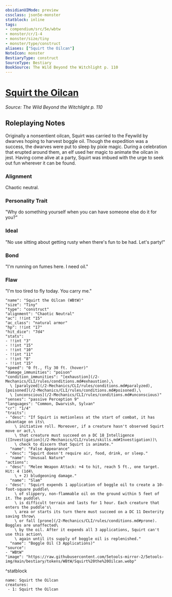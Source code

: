 ```yaml
---
obsidianUIMode: preview
cssclass: json5e-monster
statblock: inline
tags:
- compendium/src/5e/wbtw
- monster/cr/1-4
- monster/size/tiny
- monster/type/construct
aliases: ["Squirt the Oilcan"]
NoteIcon: monster
BestiaryType: construct
SourceType: Bestiary
BookSource: The Wild Beyond the Witchlight p. 110
---
```

# [Squirt the Oilcan](2-Mechanics\CLI\bestiary\npc/squirt-the-oilcan-wbtw.md)
*Source: The Wild Beyond the Witchlight p. 110*  

## Roleplaying Notes

Originally a nonsentient oilcan, Squirt was carried to the Feywild by dwarves hoping to harvest boggle oil. Though the expedition was a success, the dwarves were put to sleep by pixie magic. During a celebration that erupted around them, an elf used her magic to animate the oilcan in jest. Having come alive at a party, Squirt was imbued with the urge to seek out fun wherever it can be found.

### Alignment

Chaotic neutral.

### Personality Trait

"Why do something yourself when you can have someone else do it for you?"

### Ideal

"No use sitting about getting rusty when there's fun to be had. Let's party!"

### Bond

"I'm running on fumes here. I need oil."

### Flaw

"I'm too tired to fly today. You carry me."

```statblock
"name": "Squirt the Oilcan (WBtW)"
"size": "Tiny"
"type": "construct"
"alignment": "Chaotic Neutral"
"ac": !!int "15"
"ac_class": "natural armor"
"hp": !!int "17"
"hit_dice": "7d4"
"stats":
- !!int "3"
- !!int "15"
- !!int "10"
- !!int "11"
- !!int "8"
- !!int "15"
"speed": "0 ft., fly 30 ft. (hover)"
"damage_immunities": "poison"
"condition_immunities": "[exhaustion](/2-Mechanics/CLI/rules/conditions.md#exhaustion),\
  \ [paralyzed](/2-Mechanics/CLI/rules/conditions.md#paralyzed), [poisoned](/2-Mechanics/CLI/rules/conditions.md#poisoned),\
  \ [unconscious](/2-Mechanics/CLI/rules/conditions.md#unconscious)"
"senses": "passive Perception 9"
"languages": "Common, Dwarvish, Sylvan"
"cr": "1/4"
"traits":
- "desc": "If Squirt is motionless at the start of combat, it has advantage on its\
    \ initiative roll. Moreover, if a creature hasn't observed Squirt move or act,\
    \ that creature must succeed on a DC 18 Intelligence ([Investigation](/2-Mechanics/CLI/rules/skills.md#Investigation))\
    \ check to discern that Squirt is animate."
  "name": "False Appearance"
- "desc": "Squirt doesn't require air, food, drink, or sleep."
  "name": "Unusual Nature"
"actions":
- "desc": "Melee Weapon Attack: +4 to hit, reach 5 ft., one target. Hit: 4 (1d4\
    \ + 2) bludgeoning damage."
  "name": "Slam"
- "desc": "Squirt expends 1 application of boggle oil to create a 10-foot-square puddle\
    \ of slippery, non-flammable oil on the ground within 5 feet of it. The puddle\
    \ is difficult terrain and lasts for 1 hour. Each creature that enters the puddle's\
    \ area or starts its turn there must succeed on a DC 11 Dexterity saving throw\
    \ or fall [prone](/2-Mechanics/CLI/rules/conditions.md#prone). Boggles are unaffected\
    \ by the oil. After it expends all 3 applications, Squirt can't use this action\
    \ again until its supply of boggle oil is replenished."
  "name": "Boggle Oil (3 Applications)"
"source":
- "WBtW"
"image": "https://raw.githubusercontent.com/5etools-mirror-2/5etools-img/main/bestiary/tokens/WBtW/Squirt%20the%20Oilcan.webp"
```
^statblock

```encounter-table
name: Squirt the Oilcan
creatures:
 - 1: Squirt the Oilcan
```